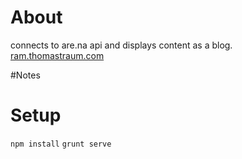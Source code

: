 # About 

connects to are.na api and displays content as a blog. 
[ram.thomastraum.com](http://ram.thomastraum.com)

#Notes


# Setup

`npm install`
`grunt serve`

